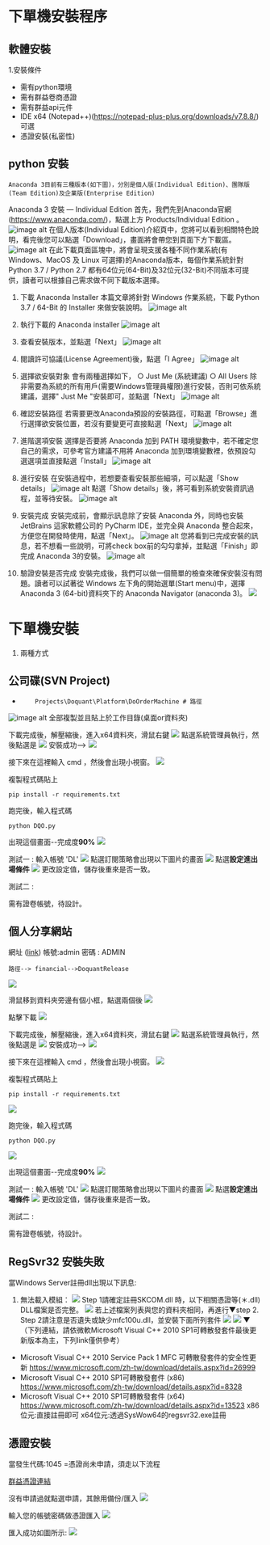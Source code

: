 # 下單機安裝程序

## 軟體安裝

1.安裝條件
* 需有python環境
* 需有群益卷商憑證
* 需有群益api元件
* IDE x64 (Notepad++)(https://notepad-plus-plus.org/downloads/v7.8.8/) 可選
* 憑證安裝(私密性)


## python 安裝
    Anaconda 3目前有三種版本(如下圖)，分別是個人版(Individual Edition)、團隊版(Team Edition)及企業版(Enterprise Edition)

Anaconda 3 安裝 — Individual Edition
首先，我們先到Anaconda官網(https://www.anaconda.com/)，點選上方 Products/Individual Edition 。
![image alt](https://miro.medium.com/max/1000/1*DXsRG9KV01AgPlauQp9k-Q.png)
在個人版本(Individual Edition)介紹頁中，您將可以看到相關特色說明，看完後您可以點選「Download」，畫面將會帶您到頁面下方下載區。
![image alt](https://miro.medium.com/max/1000/1*Jx7ElpDcPTxI9YMbPQry_Q.png)
在此下載頁面區塊中，將會呈現支援各種不同作業系統(有 Windows、MacOS 及 Linux 可選擇)的Anaconda版本，每個作業系統針對 Python 3.7 / Python 2.7 都有64位元(64-Bit)及32位元(32-Bit)不同版本可提供，讀者可以根據自己需求做不同下載版本選擇。
1. 下載 Anaconda Installer
本篇文章將針對 Windows 作業系統，下載 Python 3.7 / 64-Bit 的 Installer 來做安裝說明。
![image alt](https://miro.medium.com/max/1000/1*dcthSWlyQdsxMqwx4rC47g.png)
2. 執行下載的 Anaconda installer
![image alt](https://miro.medium.com/max/1000/1*KsfRuw0VHYCWpZjehk4yww.png)
3. 查看安裝版本，並點選「Next」
![image alt](https://miro.medium.com/max/700/1*wAAtTiAcXI6T8-BxWdYzHA.png)
4. 閱讀許可協議(License Agreement)後，點選「I Agree」
![image alt](https://miro.medium.com/max/700/1*rfzXF-LCy3nMPlvCUtI52g.png)
5. 選擇欲安裝對象
會有兩種選擇如下，
○ Just Me (系統建議)
○ All Users
除非需要為系統的所有用戶(需要Windows管理員權限)進行安裝，否則可依系統建議，選擇" Just Me "安裝即可，並點選「Next」
![image alt](https://miro.medium.com/max/700/1*L2JYA9x2PSAkKBbbdAHiuw.png)
6. 確認安裝路徑
若需要更改Anaconda預設的安裝路徑，可點選「Browse」進行選擇欲安裝位置，若沒有要變更可直接點選「Next」
![image alt](https://miro.medium.com/max/700/1*4PfhldFLe5onyvnIwwEs3w.png)
7. 進階選項安裝
選擇是否要將 Anaconda 加到 PATH 環境變數中，若不確定您自己的需求，可參考官方建議不用將 Anaconda 加到環境變數裡，依預設勾選選項並直接點選「Install」
![image alt](https://i.imgur.com/GK5wW43.png)

8. 進行安裝
在安裝過程中，若想要查看安裝那些細項，可以點選「Show details」
![image alt](https://miro.medium.com/max/700/1*2DmWy4r6JZ5qS1wsuek0MA.png)
點選「Show details」後，將可看到系統安裝資訊過程，並等待安裝。
![image alt](https://miro.medium.com/max/700/1*y-vfnSR4c7_NIj_wgbwBLQ.png)
9. 安裝完成
安裝完成前，會顯示訊息除了安裝 Anaconda 外，同時也安裝 JetBrains 這家軟體公司的 PyCharm IDE，並完全與 Anaconda 整合起來，方便您在開發時使用，點選「Next」。
![image alt](https://miro.medium.com/max/700/1*omFpirLPCyMeAY5sMtxe7g.png)
您將看到已完成安裝的訊息，若不想看一些說明，可將check box前的勾勾拿掉，並點選「Finish」即完成 Anaconda 3的安裝。
![image alt](https://miro.medium.com/max/700/1*vqqfeR4xytG4oN2iePPVqg.png)
10. 驗證安裝是否完成
安裝完成後，我們可以做一個簡單的檢查來確保安裝沒有問題。讀者可以試著從 Windows 左下角的開始選單(Start menu)中，選擇 Anaconda 3 (64-bit)資料夾下的 Anaconda Navigator (anaconda 3)。
![](https://i.imgur.com/WZbU5b4.png)




# 下單機安裝
1. 兩種方式
## 公司碟(SVN Project)
*         Projects\Doquant\Platform\DoOrderMachine # 路徑
![image alt](https://i.imgur.com/XT7zDic.png)
        全部複製並且貼上於工作目錄(桌面or資料夾)

下載完成後，解壓縮後，進入x64資料夾，滑鼠右鍵
![](https://i.imgur.com/DJeCYvK.png)
點選系統管理員執行，然後點選是
![](https://i.imgur.com/4GFMvSA.png)
安裝成功-->
![](https://i.imgur.com/WxRgr5x.png)

接下來在這裡輸入 cmd ，然後會出現小視窗。
![](https://i.imgur.com/891zGdt.png)

複製程式碼貼上
```
pip install -r requirements.txt

```

跑完後，輸入程式碼

```
python DQO.py
```
出現這個畫面--完成度**90%**
![](https://i.imgur.com/NPW38eg.png)

測試一 : 輸入帳號 'DL'
![](https://i.imgur.com/H1P6ndB.png)
點選訂閱策略會出現以下圖片的畫面
![](https://i.imgur.com/sDa12y9.png)
點選**設定進出場條件**
![](https://i.imgur.com/yr7HCPv.png)
更改設定值，儲存後重來是否一致。

測試二 : 

需有證卷帳號，待設計。






## 個人分享網站
網址 ([link](https://192.168.233.133:8080/)) 帳號:admin 密碼 : ADMIN

```
路徑--> financial-->DoquantRelease
```
![](https://i.imgur.com/0StxhyH.png)

滑鼠移到資料夾旁邊有個小框，點選兩個後
![](https://i.imgur.com/9dACv7t.png)

點擊下載
![](https://i.imgur.com/F0gO97Y.png)


下載完成後，解壓縮後，進入x64資料夾，滑鼠右鍵
![](https://i.imgur.com/DJeCYvK.png)
點選系統管理員執行，然後點選是
![](https://i.imgur.com/4GFMvSA.png)
安裝成功-->
![](https://i.imgur.com/WxRgr5x.png)

接下來在這裡輸入 cmd ，然後會出現小視窗。
![](https://i.imgur.com/891zGdt.png)

複製程式碼貼上
```
pip install -r requirements.txt

```


![](https://i.imgur.com/IYIhjJn.png)

跑完後，輸入程式碼


```
python DQO.py
```



![](https://i.imgur.com/hlkqW2W.png)

出現這個畫面--完成度**90%**
![](https://i.imgur.com/NPW38eg.png)

測試一 : 輸入帳號 'DL'
![](https://i.imgur.com/H1P6ndB.png)
點選訂閱策略會出現以下圖片的畫面
![](https://i.imgur.com/sDa12y9.png)
點選**設定進出場條件**
![](https://i.imgur.com/yr7HCPv.png)
更改設定值，儲存後重來是否一致。

測試二 : 

需有證卷帳號，待設計。

## RegSvr32 安裝失敗

當Windows Server註冊dll出現以下訊息:
1.	無法載入模組：
![](https://i.imgur.com/wL3tjk9.png)
Step 1請確定註冊SKCOM.dll 時，以下相關憑證等(＊.dll) DLL檔案是否完整。
![](https://i.imgur.com/XdJ2vWI.png)
若上述檔案列表與您的資料夾相同，再進行▼step 2.
Step 2請注意是否遺失或缺少mfc100u.dll，並安裝下面所列套件
![](https://i.imgur.com/Vdyq1YG.png)
![](https://i.imgur.com/gfjXgqO.png)
▼（下列連結，請依微軟Microsoft Visual C++ 2010 SP1可轉散發套件最後更新版本為主，下列link僅供參考）

* Microsoft Visual C++ 2010 Service Pack 1 MFC 可轉散發套件的安全性更新
https://www.microsoft.com/zh-tw/download/details.aspx?id=26999 
* Microsoft Visual C++ 2010 SP1可轉散發套件 (x86)
https://www.microsoft.com/zh-tw/download/details.aspx?id=8328
* Microsoft Visual C++ 2010 SP1可轉散發套件 (x64)
https://www.microsoft.com/zh-tw/download/details.aspx?id=13523
x86位元:直接註冊即可
x64位元:透過SysWow64的regsvr32.exe註冊


## 憑證安裝

當發生代碼:1045 =憑證尚未申請，須走以下流程

[群益憑證連結](https://www.capital.com.tw/Service2/certificate2/)

沒有申請過就點選申請，其餘用備份/匯入
![](https://i.imgur.com/ypTaZER.png)

輸入您的帳號密碼做憑證匯入
![](https://i.imgur.com/ajDGHOb.png)

匯入成功如圖所示:
![](https://i.imgur.com/XUYj5Fa.png)




